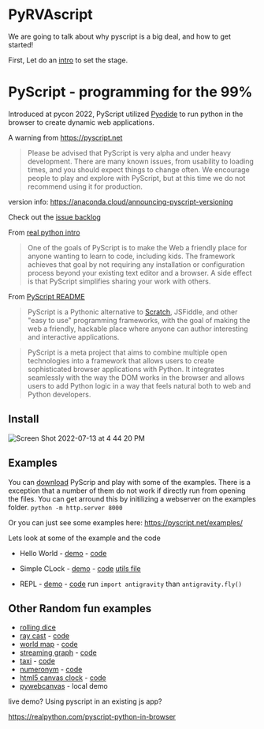# PyRVAscript

We are going to talk about why pyscript is a big deal, and how to get started!

First, Let do an [intro](https://github.com/aqemery/PyRVAscript/blob/main/Intro.md) to set the stage.


# PyScript - programming for the 99%

Introduced at pycon 2022, PyScript utilized [Pyodide](https://pyodide.org/en/stable/) to run python in the browser to create dynamic web applications.

A warning from https://pyscript.net

> Please be advised that PyScript is very alpha and under heavy development. There are many known issues, from usability to loading times, and you should expect things to change often. We encourage people to play and explore with PyScript, but at this time we do not recommend using it for production.

version info: https://anaconda.cloud/announcing-pyscript-versioning

Check out the [issue backlog](https://github.com/pyscript/pyscript/issues)



From [real python intro](https://realpython.com/pyscript-python-in-browser/)

> One of the goals of PyScript is to make the Web a friendly place for anyone wanting to learn to code, including kids. The framework achieves that goal by not requiring any installation or configuration process beyond your existing text editor and a browser. A side effect is that PyScript simplifies sharing your work with others.


From [PyScript README](https://github.com/pyscript/pyscript)

> PyScript is a Pythonic alternative to [Scratch](https://scratch.mit.edu), JSFiddle, and other "easy to use" programming frameworks, with the goal of making the web a friendly, hackable place where anyone can author interesting and interactive applications.

> PyScript is a meta project that aims to combine multiple open technologies into a framework that allows users to create sophisticated browser applications with Python. It integrates seamlessly with the way the DOM works in the browser and allows users to add Python logic in a way that feels natural both to web and Python developers.

## Install
![Screen Shot 2022-07-13 at 4 44 20 PM](https://user-images.githubusercontent.com/2616927/178830938-297415a5-bbae-4f0f-bca2-d101871f3c74.png)


## Examples

You can [download](https://github.com/pyscript/pyscript/archive/refs/heads/main.zip) PyScrip and play with some of the examples. There is a exception that a number of them do not work if directly run from opening the files. You can get arround this by initilizing a webserver on the examples folder.
`python -m http.server 8000`

Or you can just see some examples here: https://pyscript.net/examples/

Lets look at some of the example and the code

* Hello World - [demo](https://pyscript.net/examples/hello_world.html) - [code](https://github.com/pyscript/pyscript/blob/main/examples/hello_world.html)
* Simple CLock - [demo](https://pyscript.net/examples/simple_clock.html) - [code](https://github.com/pyscript/pyscript/blob/main/examples/simple_clock.html) [utils file](https://github.com/pyscript/pyscript/blob/main/examples/utils.py)

* REPL - [demo](https://pyscript.net/examples/repl.html) - [code](https://github.com/pyscript/pyscript/blob/main/examples/repl.html) run `import antigravity` than `antigravity.fly()`

## Other Random fun examples

* [rolling dice](http://www.ptmcg.com/dev/pyscript/random_nums_with_score.html)
* [ray cast](https://pyscript.net/examples/webgl/raycaster/index.html) - [code](https://github.com/pyscript/pyscript/blob/main/examples/webgl/raycaster/index.html)
* [world map](https://pyscript.net/examples/folium.html) - [code](https://github.com/pyscript/pyscript/blob/main/examples/folium.html)
* [streaming graph](https://pyscript.net/examples/panel_stream.html) - [code](https://github.com/pyscript/pyscript/blob/main/examples/panel_stream.html)
* [taxi](https://pyscript.net/examples/panel_deckgl.html) - [code](https://github.com/pyscript/pyscript/blob/main/examples/panel_deckgl.html)
* [numeronym](https://numeronym.me) - [code](https://github.com/wwitzel3/numeronym.me/blob/main/index.html)
* [html5 canvas clock](https://jhanley.com/examples/pyscript/clock.html) - [code](https://www.jhanley.com/pyscript-graphics) 
* [pywebcanvas](https://gitlab.com/imbev/pywebcanvas/-/tree/master/) - local demo



live demo?
Using pyscript in an existing js app?

https://realpython.com/pyscript-python-in-browser
